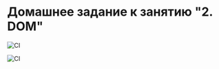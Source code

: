 # Домашнее задание к занятию "2. DOM"

![CI](https://github.com/DnD-developer/ahj-homeworks-dom/actions/workflows/deploy.yml/badge.svg?branch=master)

![CI](https://github.com/DnD-developer/ahj-homeworks-dom/actions/workflows/build.yml/badge.svg?branch=dev)
